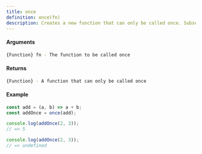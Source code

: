 ```yaml
---
title: once
definition: once(fn)
description: Creates a new function that can only be called once. Subsequent calls to the returned function will always return the same result as the first call.
---
```



#### Arguments


```bash
{Function} fn - The function to be called once
```


#### Returns


```bash
{Function} - A function that can only be called once
```


#### Example


```ts
const add = (a, b) => a + b;
const addOnce = once(add);

console.log(addOnce(2, 3));
// => 5

console.log(addOnce(2, 3));
// => undefined
```